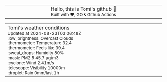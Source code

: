 
<div align="center">
<table>
<tbody>
<td align="center">
<img width="2000" height="0"><br>
Hello, this is Tomi's github 👋<br>
<sup>Built with ❤️, GO & Github Actions</sup><br>
<img width="2000" height="0">
</td>
</tbody>
</table>
</div>
<table>
<tbody>
<td align="left">
<img width="2000" height="0"><br>
Tomi's weather conditions<br>
<sup>Updated at 2024-08-23T03:06:48Z</sup><br>
<sup>:low_brightness: Overcast Clouds</sup><br>
<sup>:thermometer: Temperature 32.4 </sup><br>
<sup>:thermometer: Feels like 39.4</sup><br>
<sup>:sweat_drops: Humidity 80%</sup><br>
<sup>:mask: PM2.5 45.7 μg/m3</sup><br>
<sup>:cyclone: Wind 2.41m/s </sup><br>
<sup>:telescope: Visibility 10000m </sup><br>
<sup>:droplet: Rain 0mm/last 1h </sup><br>
<img width="2000" height="0">
</td>
<td align="left">
<img width="2000" height="0"><br>
<br>
<img width="2000" height="0">
</td>
</tbody>
</table>
</div>
    